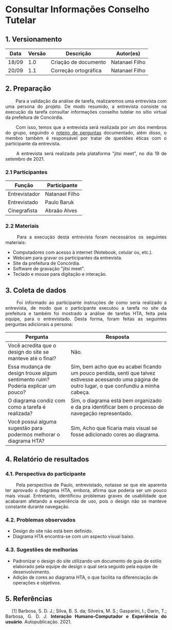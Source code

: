 # Consultar Informações Conselho Tutelar

## 1. Versionamento
|Data|Versão|Descrição|Autor(es)
|--|--|--|--|
|18/09|1.0|Criação de documento|Natanael Filho|
|20/09|1.1|Correção ortográfica|Natanael Filho|

## 2. Preparação

<p align = "justify">  &emsp;&emsp; Para a validação da análise de tarefa, realizaremos uma entrevista com uma persona do projeto. De modo resumido, a entrevista consiste na execução da tarefa consultar informações conselho tutelar no sítio virtual da prefeitura de Concórdia.</p>

<p align = "justify">  &emsp;&emsp; Com isso, temos que a entrevista será realizada por um dos membros do grupo, seguindo o <a href="../../planejamentoAvaliacaoAnaliseTarefa">roteiro de perguntas</a> documentado, além disso, o membro também é responsável por tratar de questões éticas com o participante da entrevista.</p>

<p align = "justify">  &emsp;&emsp; A entrevista será realizada pela plataforma "jitsi meet", no dia 19 de setembro de 2021.</p>

### 2.1 Participantes

|Função| Participante|
|--|--|
|Entrevistador|Natanael Filho|
|Entrevistado|Paulo Baruk|
|Cinegrafista|Abraão Alves|

### 2.2 Materiais

<p align = "justify">  &emsp;&emsp; Para a execução desta entrevista foram necessários os seguintes materiais:</p>

- Computadores com acesso à internet (Notebook, celular ou, etc.).
- Webcam para gravar os participantes da entrevista.
- Site da prefeitura de Concórdia.
- Software de gravação "jitsi meet".
- Teclado e mouse para digitação e interação.

## 3. Coleta de dados

<p align = "justify">  &emsp;&emsp; Foi informado ao participante instruções de como seria realizado a entrevista, de modo que o participante executou a tarefa no site da prefeitura e também foi mostrado a análise de tarefas HTA, feita pela equipe, para o entrevistado. Desta forma, foram feitas as seguintes perguntas adicionais a persona:</p>

|**Pergunta**|**Resposta**|
|--|--|
|Você acredita que o design do site se manteve até o final?| Não.|
|Essa mudança de design trouxe algum sentimento ruim? Poderia explicar um pouco?| Sim, bem acho que eu acabei ficando um pouco perdida, senti que talvez estivesse acessando uma página de outro lugar, o que confundiu a minha cabeça.|
|O diagrama condiz com como a tarefa é realizada?| Sim, o diagrama está bem organizado e da pra identificar bem o processo de navegação representado.|
|Você possui alguma sugestão para podermos melhorar o diagrama HTA?|Sim, Acho que ficaria mais visual se fosse adicionado cores ao diagrama.|

## 4. Relatório de resultados

### 4.1. Perspectiva do participante

<p align = "justify">  &emsp;&emsp; Pela perspectiva de Paulo, entrevistado, notasse se que ele aparenta ter aprovado o diagrama HTA, embora, afirma que poderia ser um pouco mais visual. Entretanto, identificou problemas graves de usabilidade que acabaram afetando a experiência de uso, pois o design não se manteve constante durante navegação.</p>

### 4.2. Problemas observados

- Design do site não está bem definido.
- Diagrama HTA encontra-se com um aspecto visual baixo.

### 4.3. Sugestões de melhorias

- Padronizar o design do site utilizando um documento de guia de estilo elaborado pela equipe de design o qual sera seguido pela equipe de desenvolvimento.
- Adição de cores ao diagrama HTA, o que facilita na diferenciação de operações e objetivos.

## 5. Referências
<p style="text-align: justify; text-indent: 20px">[1] Barbosa, S. D. J.; Silva, B. S. da; Silveira, M. S.; Gasparini, I.; Darin, T.; Barbosa, G. D. J. <b>Interação Humano-Computador e Experiência do usuário</b>. Autopublicação. 2021.</p>
